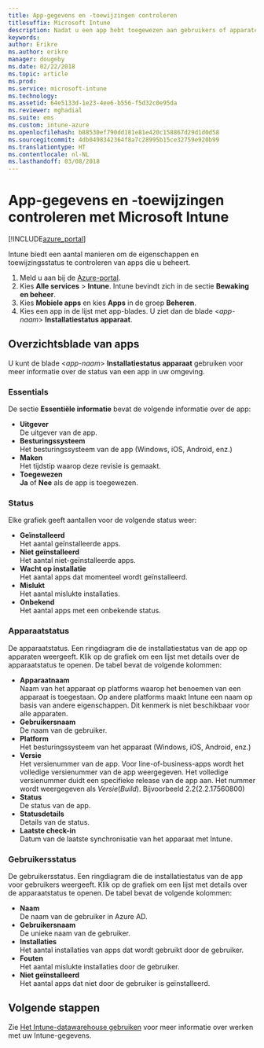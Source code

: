 ```yaml
---
title: App-gegevens en -toewijzingen controleren
titlesuffix: Microsoft Intune
description: Nadat u een app hebt toegewezen aan gebruikers of apparaten, kunt u met behulp van deze informatie de status ervan controleren.
keywords: 
author: Erikre
ms.author: erikre
manager: dougeby
ms.date: 02/22/2018
ms.topic: article
ms.prod: 
ms.service: microsoft-intune
ms.technology: 
ms.assetid: 64e5133d-1e23-4ee6-b556-f5d32c0e95da
ms.reviewer: mghadial
ms.suite: ems
ms.custom: intune-azure
ms.openlocfilehash: b88530ef790dd181e81e420c158867d29d1d0d58
ms.sourcegitcommit: 4db0498342364f8a7c28995b15ce32759e920b99
ms.translationtype: HT
ms.contentlocale: nl-NL
ms.lasthandoff: 03/08/2018
---
```

# <a name="how-to-monitor-app-information-and-assignments-with-microsoft-intune"></a>App-gegevens en -toewijzingen controleren met Microsoft Intune

[!INCLUDE[azure_portal](./includes/azure_portal.md)]

Intune biedt een aantal manieren om de eigenschappen en toewijzingsstatus te controleren van apps die u beheert.

1. Meld u aan bij de [Azure-portal](https://portal.azure.com).
2. Kies **Alle services** > **Intune**. Intune bevindt zich in de sectie **Bewaking en beheer**.
3. Kies **Mobiele apps** en kies **Apps** in de groep **Beheren**.
5. Kies een app in de lijst met app-blades. U ziet dan de blade <*app-naam*> **Installatiestatus apparaat**.

## <a name="app-overview-blade"></a>Overzichtsblade van apps

U kunt de blade <*app-naam*> **Installatiestatus apparaat** gebruiken voor meer informatie over de status van een app in uw omgeving.

### <a name="essentials"></a>Essentials

De sectie **Essentiële informatie** bevat de volgende informatie over de app:

 - **Uitgever**  
De uitgever van de app.
 - **Besturingssysteem**  
Het besturingssysteem van de app (Windows, iOS, Android, enz.)
 - **Maken**  
Het tijdstip waarop deze revisie is gemaakt.
 - **Toegewezen**  
**Ja** of **Nee** als de app is toegewezen.

### <a name="status"></a>Status
Elke grafiek geeft aantallen voor de volgende status weer:

 - **Geïnstalleerd**  
Het aantal geïnstalleerde apps.
 - **Niet geïnstalleerd**  
Het aantal niet-geïnstalleerde apps.
 - **Wacht op installatie**  
Het aantal apps dat momenteel wordt geïnstalleerd.
 - **Mislukt**  
Het aantal mislukte installaties.
 - **Onbekend**  
Het aantal apps met een onbekende status.

### <a name="device-status"></a>Apparaatstatus

De apparaatstatus. Een ringdiagram die de installatiestatus van de app op apparaten weergeeft. Klik op de grafiek om een lijst met details over de apparaatstatus te openen. De tabel bevat de volgende kolommen:

 - **Apparaatnaam**  
Naam van het apparaat op platforms waarop het benoemen van een apparaat is toegestaan. Op andere platforms maakt Intune een naam op basis van andere eigenschappen. Dit kenmerk is niet beschikbaar voor alle apparaten.
 - **Gebruikersnaam**  
De naam van de gebruiker.
 - **Platform**  
Het besturingssysteem van het apparaat (Windows, iOS, Android, enz.)
 - **Versie**  
Het versienummer van de app. Voor line-of-business-apps wordt het volledige versienummer van de app weergegeven. Het volledige versienummer duidt een specifieke release van de app aan. Het nummer wordt weergegeven als _Versie_(_Build_). Bijvoorbeeld 2.2(2.2.17560800)
 - **Status**  
De status van de app.
 - **Statusdetails**  
Details van de status.
 - **Laatste check-in**  
Datum van de laatste synchronisatie van het apparaat met Intune.


### <a name="user-status"></a>Gebruikersstatus

De gebruikersstatus. Een ringdiagram die de installatiestatus van de app voor gebruikers weergeeft. Klik op de grafiek om een lijst met details over de apparaatstatus te openen. De tabel bevat de volgende kolommen:
 - **Naam**  
De naam van de gebruiker in Azure AD.
 - **Gebruikersnaam**  
De unieke naam van de gebruiker.
 - **Installaties**  
Het aantal installaties van apps dat wordt gebruikt door de gebruiker.
 - **Fouten**  
Het aantal mislukte installaties door de gebruiker.
 - **Niet geïnstalleerd**  
Het aantal apps dat niet door de gebruiker is geïnstalleerd.


## <a name="next-steps"></a>Volgende stappen

Zie [Het Intune-datawarehouse gebruiken](reports-nav-create-intune-reports.md) voor meer informatie over werken met uw Intune-gegevens.
